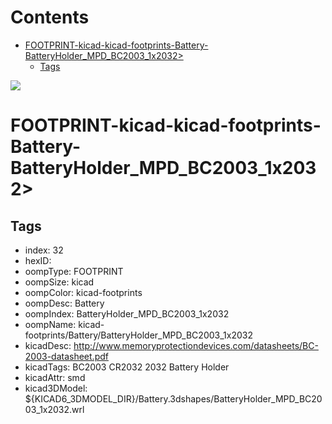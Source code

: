 



Contents
========

* [FOOTPRINT-kicad-kicad-footprints-Battery-BatteryHolder_MPD_BC2003_1x2032>](#footprint-kicad-kicad-footprints-battery-batteryholder_mpd_bc2003_1x2032)
	* [Tags](#tags)
  
![][im]
# FOOTPRINT-kicad-kicad-footprints-Battery-BatteryHolder_MPD_BC2003_1x2032>

## Tags

- index: 32
- hexID: 
- oompType: FOOTPRINT
- oompSize: kicad
- oompColor: kicad-footprints
- oompDesc: Battery
- oompIndex: BatteryHolder_MPD_BC2003_1x2032
- oompName: kicad-footprints/Battery/BatteryHolder_MPD_BC2003_1x2032
- kicadDesc: http://www.memoryprotectiondevices.com/datasheets/BC-2003-datasheet.pdf
- kicadTags: BC2003 CR2032 2032 Battery Holder
- kicadAttr: smd
- kicad3DModel: ${KICAD6_3DMODEL_DIR}/Battery.3dshapes/BatteryHolder_MPD_BC2003_1x2032.wrl



[im]: image.png
